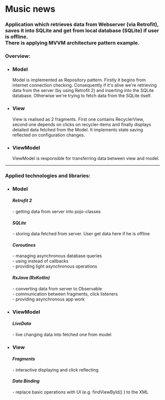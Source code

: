 # Music news
<h3>Application which retrieves data from Webserver (via Retrofit), saves it into SQLite and get from local database (SQLite) if user is offline. <br/>
There is applying MVVM architecture pattern example. </h3>
<h3>Overview: </h3>
<ul>
<li><h3>Model</h3>
Model is implemented as Repository pattern. Firstly it begins from internet connection checking. Consequently if it's alive we're retrieving data from the server (by using Retrofit 2) and inserting into the SQLite database. Otherwise we're trying to fetch data from the SQLite itself.
</li>
<li><h3>View</h3>
View is realised as 2 fragments. First one contains RecyclerView, second one depends on clicks on recycler-items and finally displays detailed data fetched from the Model.
It implements state saving reflected on configuration changes.
</li>
<li><h3>ViewModel</h3>
ViewModel is responsible for transferring data between view and model.
</li>
</ul>
<hr/>

<h3> Applied technologies and libraries: </h3>
<ul>
<li><h3>Model</h3>

<h4><i>Retrofit 2</i></h4> - getting data from server into pojo-classes
<h4><i>SQLite</i></h4> - storing data fetched from server. User get data here if he is offline
<h4><i>Coroutines</i></h4> 
   - managing asynchronous database queries<br/>
   - using instead of callbacks<br/>
   - providing light asynchronous operations
<h4><i>RxJava (RxKotlin)</i></h4>
   - converting data from server to Observable <br/>
   - communication between fragments, click listeners <br/>
   - providing asynchronous app work
</li>	 
<li><h3>ViewModel</h3>
<h4><i>LiveData</i></h4> - live changing data into fetched one from model
</li>

<li><h3>View</h3>
<h4><i>Fragments</i></h4> - interactive displaying and click reflecting
<h4><i>Data Binding</i></h4>
   - replace basic operations with UI (e.g. findViewById() ) to the XML
</li>
</ul>
